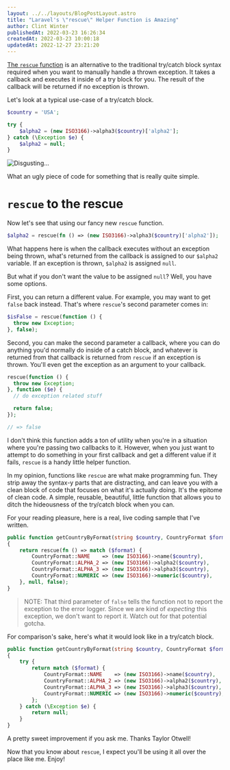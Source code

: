 ```yaml
---
layout: ../../layouts/BlogPostLayout.astro
title: "Laravel's \"rescue\" Helper Function is Amazing"
author: Clint Winter
publishedAt: 2022-03-23 16:26:34
createdAt: 2022-03-23 10:00:18
updatedAt: 2022-12-27 23:21:20
---
```


[The `rescue` function](https://laravel.com/docs/9.x/helpers#method-rescue) is an alternative to the traditional try/catch block syntax required when you want to manually handle a thrown exception. It takes a callback and executes it inside of a try block for you. The result of the callback will be returned if no exception is thrown. 

Let's look at a typical use-case of a try/catch block.

```php
$country = 'USA';

try {
    $alpha2 = (new ISO3166)->alpha3($country)['alpha2'];
} catch (\Exception $e) {
    $alpha2 = null;
}
```

![Disgusting...](https://media.giphy.com/media/DsdVe5jhHWNC8/giphy.gif)

What an ugly piece of code for something that is really quite simple.

# `rescue` to the rescue

Now let's see that using our fancy new `rescue` function.

```php
$alpha2 = rescue(fn () => (new ISO3166)->alpha3($country)['alpha2']);
```

What happens here is when the callback executes without an exception being thrown, what's returned from the callback is assigned to our `$alpha2` variable. If an exception is thrown, `$alpha2` is assigned `null`.

But what if you don't want the value to be assigned `null`? Well, you have some options.

First, you can return a different value. For example, you may want to get `false` back instead. That's where `rescue`'s second parameter comes in:

```php
$isFalse = rescue(function () {
  throw new Exception;
}, false);
```

Second, you can make the second parameter a callback, where you can do anything you'd normally do inside of a catch block, and whatever is returned from that callback is returned from `rescue` if an exception is thrown. You'll even get the exception as an argument to your callback.

```php
rescue(function () {
  throw new Exception;
}, function ($e) {
  // do exception related stuff

  return false;
});

// => false
```

I don't think this function adds a ton of utility when you're in a situation where you're passing two callbacks to it. However, when you just want to attempt to do something in your first callback and get a different value if it fails, `rescue` is a handy little helper function.

In my opinion, functions like `rescue` are what make programming fun. They strip away the syntax-y parts that are distracting, and can leave you with a clean block of code that focuses on what it's actually doing. It's the epitome of clean code. A simple, reusable, beautiful, little function that allows you to ditch the hideousness of the try/catch block when you can.

For your reading pleasure, here is a real, live coding sample that I've written.

```php
public function getCountryByFormat(string $country, CountryFormat $format): array|null
{
    return rescue(fn () => match ($format) {
        CountryFormat::NAME    => (new ISO3166)->name($country),
        CountryFormat::ALPHA_2 => (new ISO3166)->alpha2($country),
        CountryFormat::ALPHA_3 => (new ISO3166)->alpha3($country),
        CountryFormat::NUMERIC => (new ISO3166)->numeric($country),
    }, null, false);
}
```

> NOTE: That third parameter of `false` tells the function not to report the exception to the error logger. Since we are kind of *expecting* this exception, we don't want to report it. Watch out for that potential gotcha.

For comparison's sake, here's what it would look like in a try/catch block.

```php
public function getCountryByFormat(string $country, CountryFormat $format): array|null
{
    try {
        return match ($format) {
            CountryFormat::NAME    => (new ISO3166)->name($country),
            CountryFormat::ALPHA_2 => (new ISO3166)->alpha2($country),
            CountryFormat::ALPHA_3 => (new ISO3166)->alpha3($country),
            CountryFormat::NUMERIC => (new ISO3166)->numeric($country),
        };
    } catch (\Exception $e) {
        return null;
    }
}
```

A pretty sweet improvement if you ask me. Thanks Taylor Otwell!

Now that you know about `rescue`, I expect you'll be using it all over the place like me. Enjoy!
